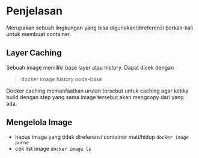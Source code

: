 # Penjelasan

Merupakan sebuah lingkungan yang bisa digunakan/direferensi berkali-kali untuk membuat container.

## Layer Caching

Sebuah image memiliki base layer atau history. Dapat dicek dengan
>docker image history node-base

Docker caching memanfaatkan urutan tersebut untuk caching agar ketika build dengan step yang sama image tersebut akan mengcopy dari yang ada.

## Mengelola Image

- hapus image yang tidak direferensi container mati/hidup `docker image purne`
- cek list image `docker image ls`
